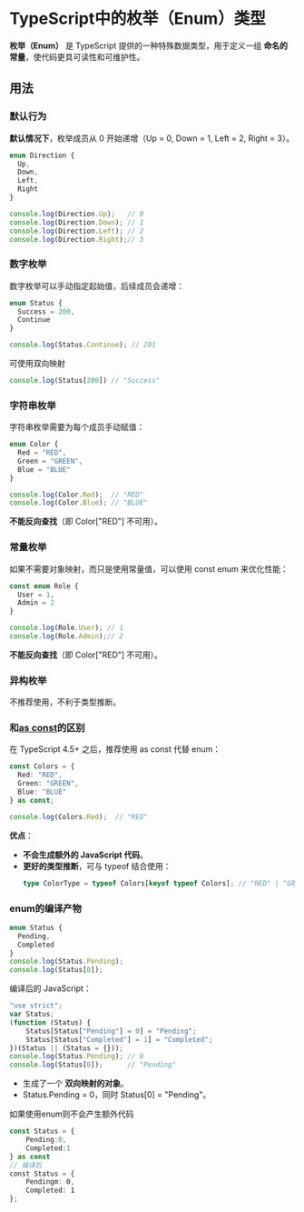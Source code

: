 # **TypeScript中的枚举（Enum）类型**

**枚举（Enum）** 是 TypeScript 提供的一种特殊数据类型，用于定义一组 **命名的常量**，使代码更具可读性和可维护性。

## 用法
### 默认行为
**默认情况下**，枚举成员从 0 开始递增（Up = 0, Down = 1, Left = 2, Right = 3）。
```ts
enum Direction {
  Up,
  Down,
  Left,
  Right
}

console.log(Direction.Up);   // 0
console.log(Direction.Down); // 1
console.log(Direction.Left); // 2
console.log(Direction.Right);// 3
```

### 数字枚举
数字枚举可以手动指定起始值，后续成员会递增：
```ts
enum Status {
  Success = 200,
  Continue
}

console.log(Status.Continue); // 201
```
可使用双向映射
```ts
console.log(Status[200]) // "Success"
```

### 字符串枚举
字符串枚举需要为每个成员手动赋值：
```ts
enum Color {
  Red = "RED",
  Green = "GREEN",
  Blue = "BLUE"
}

console.log(Color.Red);  // "RED"
console.log(Color.Blue); // "BLUE"
```
**不能反向查找**（即 Color["RED"] 不可用）。

### 常量枚举
如果不需要对象映射，而只是使用常量值，可以使用 const enum 来优化性能：
```ts
const enum Role {
  User = 1,
  Admin = 2
}

console.log(Role.User); // 1
console.log(Role.Admin);// 2
```
**不能反向查找**（即 Color["RED"] 不可用）。

### 异构枚举
不推荐使用，不利于类型推断。

### 和[as const](类型操作/as%20const.md)的区别
在 TypeScript 4.5+ 之后，推荐使用 as const 代替 enum：
```ts
const Colors = {
  Red: "RED",
  Green: "GREEN",
  Blue: "BLUE"
} as const;

console.log(Colors.Red);  // "RED"
```

**优点**：

- **不会生成额外的 JavaScript 代码**。
- **更好的类型推断**，可与 typeof 结合使用：
	```ts
	type ColorType = typeof Colors[keyof typeof Colors]; // "RED" | "GREEN" | "BLUE"
	```

### enum的编译产物
```ts
enum Status {
  Pending,
  Completed
}
console.log(Status.Pending);
console.log(Status[0]);
```
编译后的 JavaScript：
```js
"use strict";
var Status;
(function (Status) {
    Status[Status["Pending"] = 0] = "Pending";
    Status[Status["Completed"] = 1] = "Completed";
})(Status || (Status = {}));
console.log(Status.Pending); // 0
console.log(Status[0]);      // "Pending"
```
- 生成了一个 **双向映射的对象**。
- Status.Pending = 0，同时 Status[0] = "Pending"。

如果使用enum则不会产生额外代码
```ts
const Status = {
	Pending:0,
	Completed:1
} as const
// 编译后
const Status = {
	Pendingm: 0,    
	Completed: 1
};
```